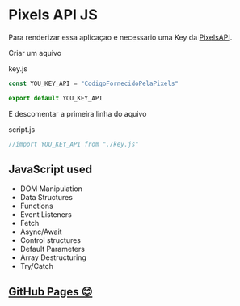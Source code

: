 # Pixels API JS

Para renderizar essa aplicaçao e necessario uma Key da [PixelsAPI](https://www.pexels.com/pt-br/api/).

Criar um aquivo 

key.js
~~~javaScript
const YOU_KEY_API = "CodigoFornecidoPelaPixels"

export default YOU_KEY_API
~~~

E descomentar a primeira linha do aquivo 

script.js

~~~javaScript
//import YOU_KEY_API from "./key.js"
~~~


## JavaScript used
 - DOM Manipulation
 - Data Structures
 - Functions
 - Event Listeners
 - Fetch
 - Async/Await
 - Control structures
 - Default Parameters
 - Array Destructuring
 - Try/Catch

## [GitHub Pages 😊](https://higoranjos.github.io/PixelsAPIJS/)
